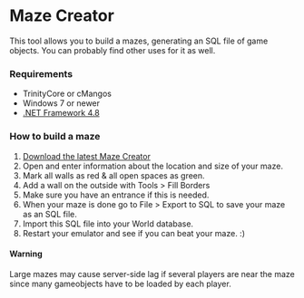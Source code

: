 # Maze Creator #
This tool allows you to build a mazes, generating an SQL file of game objects.
You can probably find other uses for it as well.

### Requirements
* TrinityCore or cMangos
* Windows 7 or newer
* [.NET Framework 4.8](https://dotnet.microsoft.com/en-us/download/dotnet-framework/thank-you/net48-offline-installer)

### How to build a maze
1. [Download the latest Maze Creator](https://github.com/NotCoffee418/MazeCreator/releases)
2. Open and enter information about the location and size of your maze.
3. Mark all walls as red & all open spaces as green.
4. Add a wall on the outside with Tools > Fill Borders
4. Make sure you have an entrance if this is needed.
5. When your maze is done go to File > Export to SQL to save your maze as an SQL file.
6. Import this SQL file into your World database.
7. Restart your emulator and see if you can beat your maze. :)

#### Warning
Large mazes may cause server-side lag if several players are near the maze since many gameobjects have to be loaded by each player.
